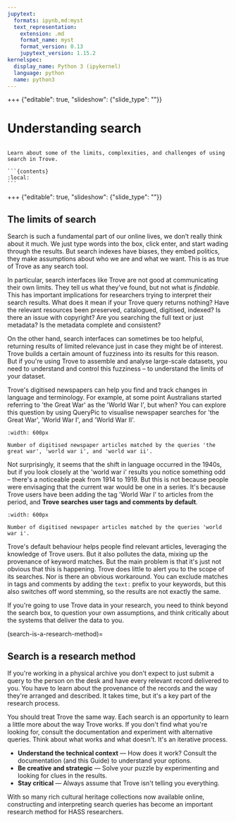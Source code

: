 ```yaml
---
jupytext:
  formats: ipynb,md:myst
  text_representation:
    extension: .md
    format_name: myst
    format_version: 0.13
    jupytext_version: 1.15.2
kernelspec:
  display_name: Python 3 (ipykernel)
  language: python
  name: python3
---
```


+++ {"editable": true, "slideshow": {"slide_type": ""}}

# Understanding search

````{card} On this page

Learn about some of the limits, complexities, and challenges of using search in Trove.

```{contents}
:local:
```
````

+++ {"editable": true, "slideshow": {"slide_type": ""}}

## The limits of search

Search is such a fundamental part of our online lives, we don’t really think about it much. We just type words into the box, click enter, and start wading through the results. But search indexes have biases, they embed politics, they make assumptions about who we are and what we want. This is as true of Trove as any search tool.

In particular, search interfaces like Trove are not good at communicating their own limits. They tell us what they've found, but not what is *findable*. This has important implications for researchers trying to interpret their search results. What does it mean if your Trove query returns nothing? Have the relevant resources been preserved, catalogued, digitised, indexed? Is there an issue with copyright? Are you searching the full text or just metadata? Is the metadata complete and consistent?

On the other hand, search interfaces can sometimes be too helpful, returning results of limited relevance just in case they might be of interest. Trove builds a certain amount of fuzziness into its results for this reason. But if you're using Trove to assemble and analyse large-scale datasets, you need to understand and control this fuzziness – to understand the limits of your dataset.

Trove's digitised newspapers can help you find and track changes in language and terminology. For example, at some point Australians started referring to 'the Great War' as the 'World War I', but when? You can explore this question by using QueryPic to visualise newspaper searches for 'the Great War', 'World War I', and 'World War II'.

```{figure} /images/qp-wwi.png
:width: 600px

Number of digitised newspaper articles matched by the queries 'the great war', 'world war i', and 'world war ii'.
```

Not surprisingly, it seems that the shift in language occurred in the 1940s, but if you look closely at the 'world war i' results you notice something odd – there's a noticeable peak from 1914 to 1919. But this is not because people were envisaging that the current war would be one in a series. It's because Trove users have been adding the tag 'World War I' to articles from the period, and **Trove searches user tags and comments by default**.

```{figure} /images/qp-wwi-only.png
:width: 600px

Number of digitised newspaper articles matched by the queries 'world war i'.
```

Trove's default behaviour helps people find relevant articles, leveraging the knowledge of Trove users. But it also pollutes the data, mixing up the provenance of keyword matches. But the main problem is that it's just not obvious that this is happening. Trove does little to alert you to the scope of its searches. Nor is there an obvious workaround. You can exclude matches in tags and comments by adding the `text:` prefix to your keywords, but this also switches off word stemming, so the results are not exactly the same.

If you're going to use Trove data in your research, you need to think beyond the search box, to question your own assumptions, and think critically about the systems that deliver the data to you.

(search-is-a-research-method)=
## Search is a research method

If you're working in a physical archive you don't expect to just submit a query to the person on the desk and have every relevant record delivered to you. You have to learn about the provenance of the records and the way they're arranged and described. It takes time, but it's a key part of the research process.

You should treat Trove the same way. Each search is an opportunity to learn a little more about the way Trove works. If you don't find what you're looking for, consult the documentation and experiment with alternative queries. Think about what works and what doesn't. It's an iterative process.

- **Understand the technical context** — How does it work? Consult the documentation (and this Guide) to understand your options.
- **Be creative and strategic** — Solve your puzzle by experimenting and looking for clues in the results.
- **Stay critical** — Always assume that Trove isn't telling you everything.

With so many rich cultural heritage collections now available online, constructing and interpreting search queries has become an important research method for HASS researchers.

